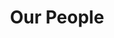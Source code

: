 ---
layout: child_layout/our_people
title: Our <span class="font-weight-normal">People</span>
permalink: /our-people/
hero_image: /assets/img/content/backgrounds/andersons-bg.jpg
hero_options:
lead:
---